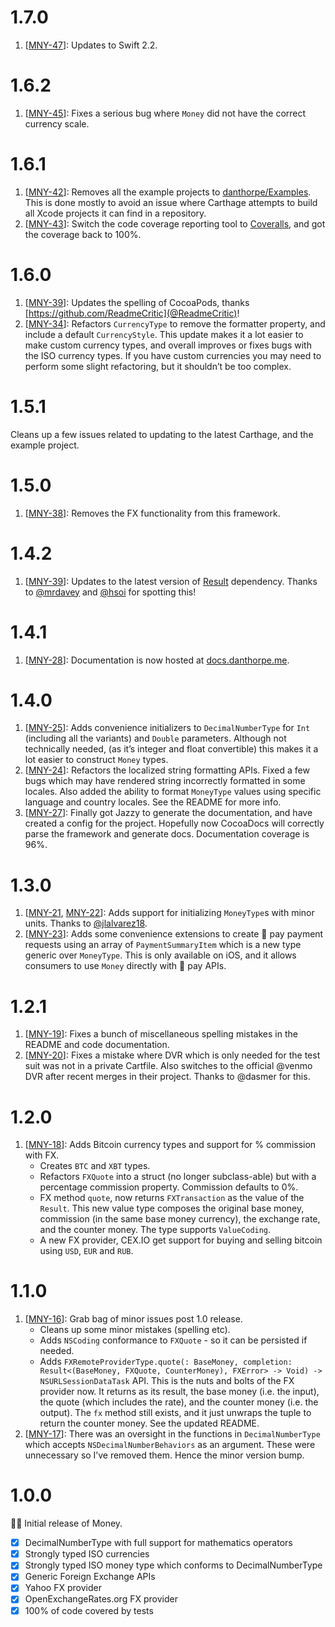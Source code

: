 # 1.7.0
1. [[MNY-47](https://github.com/danthorpe/Money/pull/47)]: Updates to Swift 2.2.

# 1.6.2
1. [[MNY-45](https://github.com/danthorpe/Money/pull/45)]: Fixes a serious bug where `Money` did not have the correct currency scale.

# 1.6.1
1. [[MNY-42](https://github.com/danthorpe/Money/pull/42)]: Removes all the example projects to [danthorpe/Examples](https://github.com/danthorpe/Examples). This is done mostly to avoid an issue where Carthage attempts to build all Xcode projects it can find in a repository.
2. [[MNY-43](https://github.com/danthorpe/Money/pull/43)]: Switch the code coverage reporting tool to [Coveralls](https://coveralls.io/github/danthorpe/Money), and got the coverage back to 100%.

# 1.6.0
1. [[MNY-39](https://github.com/danthorpe/Money/pull/39)]: Updates the spelling of CocoaPods, thanks [https://github.com/ReadmeCritic](@ReadmeCritic)!
2. [[MNY-34](https://github.com/danthorpe/Money/pull/34)]: Refactors `CurrencyType` to remove the formatter property, and include a default `CurrencyStyle`. This update makes it a lot easier to make custom currency types, and overall improves or fixes bugs with the ISO currency types. If you have custom currencies you may need to perform some slight refactoring, but it shouldn’t be too complex.

# 1.5.1
Cleans up a few issues related to updating to the latest Carthage, and the example project.

# 1.5.0
1. [[MNY-38](https://github.com/danthorpe/Money/pull/38)]: Removes the FX functionality from this framework.

# 1.4.2
1. [[MNY-39](https://github.com/danthorpe/Money/pull/30)]: Updates to the latest version of [Result](https://github.com/antitypical/Result/releases/tag/1.0.1) dependency. Thanks to [@mrdavey](https://github.com/mrdavey) and [@hsoi](https://github.com/hsoi) for spotting this!

# 1.4.1
1. [[MNY-28](https://github.com/danthorpe/Money/pull/28)]: Documentation is now hosted at [docs.danthorpe.me](http://docs.danthorpe.me/money/1.4.1/).

# 1.4.0
1. [[MNY-25](https://github.com/danthorpe/Money/pull/25)]: Adds convenience initializers to `DecimalNumberType` for `Int` (including all the variants) and `Double` parameters. Although not technically needed, (as it’s integer and float convertible) this makes it a lot easier to construct `Money` types.
2. [[MNY-24](https://github.com/danthorpe/Money/pull/26)]: Refactors the localized string formatting APIs. Fixed a few bugs which may have rendered string incorrectly formatted in some locales. Also added the ability to format `MoneyType` values using specific language and country locales. See the README for more info.
3. [[MNY-27](https://github.com/danthorpe/Money/pull/27)]: Finally got Jazzy to generate the documentation, and have created a config for the project. Hopefully now CocoaDocs will correctly parse the framework and generate docs. Documentation coverage is 96%.  

# 1.3.0
1. [[MNY-21](https://github.com/danthorpe/Money/pull/21), [MNY-22](https://github.com/danthorpe/Money/pull/22)]: Adds support for initializing `MoneyType`s with minor units. Thanks to [@jlalvarez18](https://github.com/jlalvarez18).
2. [[MNY-23](https://github.com/danthorpe/Money/pull/23)]: Adds some convenience extensions to create  pay payment requests using an array of `PaymentSummaryItem` which is a new type generic over `MoneyType`. This is only available on iOS, and it allows consumers to use `Money` directly with  pay APIs.
 
# 1.2.1
1. [[MNY-19](https://github.com/danthorpe/Money/pull/19)]: Fixes a bunch of miscellaneous spelling mistakes in the README and code documentation.
2. [[MNY-20](https://github.com/danthorpe/Money/pull/20)]: Fixes a mistake where DVR which is only needed for the test suit was not in a private Cartfile. Also switches to the official @venmo DVR after recent merges in their project. Thanks to @dasmer for this.

# 1.2.0
1. [[MNY-18](https://github.com/danthorpe/Money/pull/18)]: Adds Bitcoin currency types and support for % commission with FX.
	* Creates `BTC` and `XBT` types.
	* Refactors `FXQuote` into a struct (no longer subclass-able) but with a percentage commission property. Commission defaults to 0%.
	* FX method `quote`, now returns `FXTransaction` as the value of the `Result`. This new value type composes the original base money, commission (in the same base money currency), the exchange rate, and the counter money. The type supports `ValueCoding`.
	* A new FX provider, CEX.IO get support for buying and selling bitcoin using `USD`, `EUR` and `RUB`. 

# 1.1.0
1. [[MNY-16](https://github.com/danthorpe/Money/pull/16)]: Grab bag of minor issues post 1.0 release.
	* Cleans up some minor mistakes (spelling etc). 
	* Adds `NSCoding` conformance to `FXQuote` - so it can be persisted if needed.
	* Adds `FXRemoteProviderType.quote(: BaseMoney, completion: Result<(BaseMoney, FXQuote, CounterMoney), FXError> -> Void) -> NSURLSessionDataTask` API. This is the nuts and bolts of the FX provider now. It returns as its result, the base money (i.e. the input), the quote (which includes the rate), and the counter money (i.e. the output). The `fx` method still exists, and it just unwraps the tuple to return the counter money. See the updated README.
2. [[MNY-17](https://github.com/danthorpe/Money/pull/17)]: There was an oversight in the functions in `DecimalNumberType` which accepts `NSDecimalNumberBehaviors` as an argument. These were unnecessary so I’ve removed them. Hence the minor version bump.

# 1.0.0
🎉🐝 Initial release of Money.

- [x] DecimalNumberType with full support for mathematics operators
- [x] Strongly typed ISO currencies
- [x] Strongly typed ISO money type which conforms to DecimalNumberType
- [x] Generic Foreign Exchange APIs
- [x] Yahoo FX provider
- [x] OpenExchangeRates.org FX provider 
- [x] 100% of code covered by tests 
